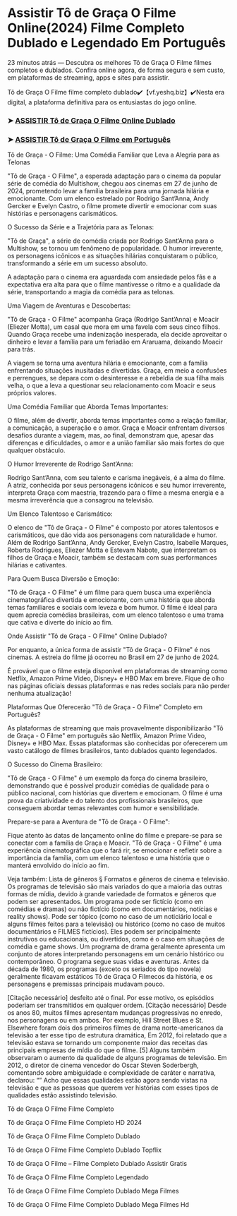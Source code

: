 # Assistir Tô de Graça O Filme Online(2024) Filme Completo Dublado e Legendado Em Português

23 minutos atrás — Descubra os melhores Tô de Graça O Filme filmes completos e dublados. Confira online agora, de forma segura e sem custo, em plataformas de streaming, apps e sites para assistir.

Tô de Graça O Filme filme completo dublado✔️【vf.yeshq.biz】✔️Nesta era digital, a plataforma definitiva para os entusiastas do jogo online.


### ➤ [ASSISTIR Tô de Graça O Filme Online Dublado](https://vf.yeshq.biz/pt/movie/1228597)

### ➤ [ASSISTIR Tô de Graça O Filme em Português](https://vf.yeshq.biz/pt/movie/1228597)

Tô de Graça - O Filme: Uma Comédia Familiar que Leva a Alegria para as Telonas

"Tô de Graça - O Filme", a esperada adaptação para o cinema da popular série de comédia do Multishow, chegou aos cinemas em 27 de junho de 2024, prometendo levar a família brasileira para uma jornada hilária e emocionante. Com um elenco estrelado por Rodrigo Sant’Anna, Andy Gercker e Evelyn Castro, o filme promete divertir e emocionar com suas histórias e personagens carismáticos.

O Sucesso da Série e a Trajetória para as Telonas:

"Tô de Graça", a série de comédia criada por Rodrigo Sant’Anna para o Multishow, se tornou um fenômeno de popularidade. O humor irreverente, os personagens icônicos e as situações hilárias conquistaram o público, transformando a série em um sucesso absoluto.

A adaptação para o cinema era aguardada com ansiedade pelos fãs e a expectativa era alta para que o filme mantivesse o ritmo e a qualidade da série, transportando a magia da comédia para as telonas.

Uma Viagem de Aventuras e Descobertas:

"Tô de Graça - O Filme" acompanha Graça (Rodrigo Sant’Anna) e Moacir (Eliezer Motta), um casal que mora em uma favela com seus cinco filhos. Quando Graça recebe uma indenização inesperada, ela decide aproveitar o dinheiro e levar a família para um feriadão em Araruama, deixando Moacir para trás.

A viagem se torna uma aventura hilária e emocionante, com a família enfrentando situações inusitadas e divertidas. Graça, em meio a confusões e perrengues, se depara com o desinteresse e a rebeldia de sua filha mais velha, o que a leva a questionar seu relacionamento com Moacir e seus próprios valores.

Uma Comédia Familiar que Aborda Temas Importantes:

O filme, além de divertir, aborda temas importantes como a relação familiar, a comunicação, a superação e o amor. Graça e Moacir enfrentam diversos desafios durante a viagem, mas, ao final, demonstram que, apesar das diferenças e dificuldades, o amor e a união familiar são mais fortes do que qualquer obstáculo.

O Humor Irreverente de Rodrigo Sant’Anna:

Rodrigo Sant’Anna, com seu talento e carisma inegáveis, é a alma do filme. A atriz, conhecida por seus personagens icônicos e seu humor irreverente, interpreta Graça com maestria, trazendo para o filme a mesma energia e a mesma irreverência que a consagrou na televisão.

Um Elenco Talentoso e Carismático:

O elenco de "Tô de Graça - O Filme" é composto por atores talentosos e carismáticos, que dão vida aos personagens com naturalidade e humor. Além de Rodrigo Sant’Anna, Andy Gercker, Evelyn Castro, Isabelle Marques, Roberta Rodrigues, Eliezer Motta e Estevam Nabote, que interpretam os filhos de Graça e Moacir, também se destacam com suas performances hilárias e cativantes.

Para Quem Busca Diversão e Emoção:

"Tô de Graça - O Filme" é um filme para quem busca uma experiência cinematográfica divertida e emocionante, com uma história que aborda temas familiares e sociais com leveza e bom humor. O filme é ideal para quem aprecia comédias brasileiras, com um elenco talentoso e uma trama que cativa e diverte do início ao fim.

Onde Assistir "Tô de Graça - O Filme" Online Dublado?

Por enquanto, a única forma de assistir "Tô de Graça - O Filme" é nos cinemas. A estreia do filme já ocorreu no Brasil em 27 de junho de 2024.

É provável que o filme esteja disponível em plataformas de streaming como Netflix, Amazon Prime Video, Disney+ e HBO Max em breve. Fique de olho nas páginas oficiais dessas plataformas e nas redes sociais para não perder nenhuma atualização!

Plataformas Que Oferecerão "Tô de Graça - O Filme" Completo em Português?

As plataformas de streaming que mais provavelmente disponibilizarão "Tô de Graça - O Filme" em português são Netflix, Amazon Prime Video, Disney+ e HBO Max. Essas plataformas são conhecidas por oferecerem um vasto catálogo de filmes brasileiros, tanto dublados quanto legendados.

O Sucesso do Cinema Brasileiro:

"Tô de Graça - O Filme" é um exemplo da força do cinema brasileiro, demonstrando que é possível produzir comédias de qualidade para o público nacional, com histórias que divertem e emocionam. O filme é uma prova da criatividade e do talento dos profissionais brasileiros, que conseguem abordar temas relevantes com humor e sensibilidade.

Prepare-se para a Aventura de "Tô de Graça - O Filme":

Fique atento às datas de lançamento online do filme e prepare-se para se conectar com a família de Graça e Moacir. "Tô de Graça - O Filme" é uma experiência cinematográfica que o fará rir, se emocionar e refletir sobre a importância da família, com um elenco talentoso e uma história que o manterá envolvido do início ao fim.



Veja também: Lista de gêneros § Formatos e gêneros de cinema e televisão. Os programas de televisão são mais variados do que a maioria das outras formas de mídia, devido à grande variedade de formatos e gêneros que podem ser apresentados. Um programa pode ser fictício (como em comédias e dramas) ou não fictício (como em documentários, notícias e reality shows). Pode ser tópico (como no caso de um noticiário local e alguns filmes feitos para a televisão) ou histórico (como no caso de muitos documentários e FILMES fictícios). Eles podem ser principalmente instrutivos ou educacionais, ou divertidos, como é o caso em situações de comédia e game shows. Um programa de drama geralmente apresenta um conjunto de atores interpretando personagens em um cenário histórico ou contemporâneo. O programa segue suas vidas e aventuras. Antes da década de 1980, os programas (exceto os seriados do tipo novela) geralmente ficavam estáticos Tô de Graça O Filmecos da história, e os personagens e premissas principais mudavam pouco.

[Citação necessário] desfeito até o final. Por esse motivo, os episódios poderiam ser transmitidos em qualquer ordem. [Citação necessário] Desde os anos 80, muitos filmes apresentam mudanças progressivas no enredo, nos personagens ou em ambos. Por exemplo, Hill Street Blues e St. Elsewhere foram dois dos primeiros filmes de drama norte-americanos da televisão a ter esse tipo de estrutura dramática, Em 2012, foi relatado que a televisão estava se tornando um componente maior das receitas das principais empresas de mídia do que o filme. [5] Alguns também observaram o aumento da qualidade de alguns programas de televisão. Em 2012, o diretor de cinema vencedor do Oscar Steven Soderbergh, comentando sobre ambiguidade e complexidade de caráter e narrativa, declarou: “” Acho que essas qualidades estão agora sendo vistas na televisão e que as pessoas que querem ver histórias com esses tipos de qualidades estão assistindo televisão.

Tô de Graça O Filme Filme Completo

Tô de Graça O Filme Filme Completo HD 2024

Tô de Graça O Filme Filme Completo Dublado

Tô de Graça O Filme Filme Completo Dublado Topflix

Tô de Graça O Filme – Filme Completo Dublado Assistir Gratis

Tô de Graça O Filme Filme Completo Legendado

Tô de Graça O Filme Filme Completo Dublado Mega Filmes

Tô de Graça O Filme Filme Completo Dublado Mega Filmes Hd
